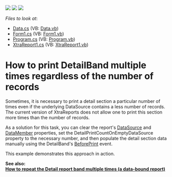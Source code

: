 <!-- default badges list -->
![](https://img.shields.io/endpoint?url=https://codecentral.devexpress.com/api/v1/VersionRange/128602399/13.1.4%2B)
[![](https://img.shields.io/badge/Open_in_DevExpress_Support_Center-FF7200?style=flat-square&logo=DevExpress&logoColor=white)](https://supportcenter.devexpress.com/ticket/details/E3740)
[![](https://img.shields.io/badge/📖_How_to_use_DevExpress_Examples-e9f6fc?style=flat-square)](https://docs.devexpress.com/GeneralInformation/403183)
<!-- default badges end -->
<!-- default file list -->
*Files to look at*:

* [Data.cs](./CS/WindowsFormsApplication1/Data.cs) (VB: [Data.vb](./VB/WindowsFormsApplication1/Data.vb))
* [Form1.cs](./CS/WindowsFormsApplication1/Form1.cs) (VB: [Form1.vb](./VB/WindowsFormsApplication1/Form1.vb))
* [Program.cs](./CS/WindowsFormsApplication1/Program.cs) (VB: [Program.vb](./VB/WindowsFormsApplication1/Program.vb))
* [XtraReport1.cs](./CS/WindowsFormsApplication1/XtraReport1.cs) (VB: [XtraReport1.vb](./VB/WindowsFormsApplication1/XtraReport1.vb))
<!-- default file list end -->
# How to print DetailBand multiple times regardless of the number of records


<p>Sometimes, it is necessary to print a detail section a particular number of times even if the underlying DataSource contains a less number of records. The current version of XtraReports does not allow one to print this section more times than the number of records.</p>
<p>As a solution for this task, you can clear the report's <a href="http://documentation.devexpress.com/#XtraReports/DevExpressXtraReportsUIXtraReportBase_DataSourcetopic"><u>DataSource</u></a> and <a href="http://documentation.devexpress.com/#XtraReports/DevExpressXtraReportsUIXtraReportBase_DataMembertopic"><u>DataMember</u></a> properties, set the DetailPrintCountOnEmptyDataSource property to the necessary number, and then populate the detail section data manually using the DetailBand's <a href="http://documentation.devexpress.com/#XtraReports/DevExpressXtraReportsUIXRControl_BeforePrinttopic"><u>BeforePrint</u></a> event.</p>
<p>This example demonstrates this approach in action.</p>
<p><strong>See also:<br><a href="https://www.devexpress.com/Support/Center/p/T210911">How to repeat the Detail report band multiple times (a data-bound report)</a></strong></p>

<br/>


